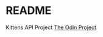# README

Kittens API Project
[The Odin Project](https://www.theodinproject.com/lessons/ruby-on-rails-kittens-api)

